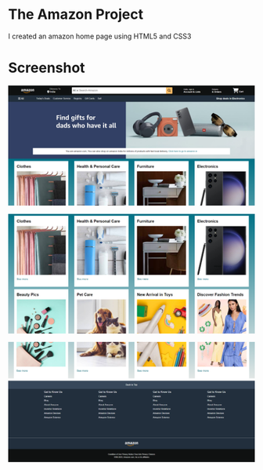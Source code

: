 # The Amazon Project

I created an amazon home page using HTML5 and CSS3

# Screenshot

![Alt text](assets/screenshot1.png)

![Alt text](assets/screenshot2.png)

![Alt text](assets/screenshot3.png)
